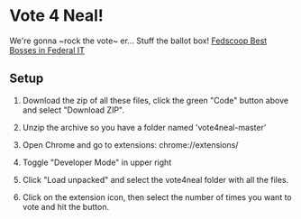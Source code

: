 # Vote 4 Neal!

We're gonna ~rock the vote~ er... Stuff the ballot box! [Fedscoop Best Bosses in Federal IT](https://fedscoop.com/best-bosses-in-fed-it/vote/)

## Setup

1. Download the zip of all these files, click the green "Code" button above and select "Download ZIP".

2. Unzip the archive so you have a folder named 'vote4neal-master'

3. Open Chrome and go to extensions: chrome://extensions/

4. Toggle "Developer Mode" in upper right

5. Click "Load unpacked" and select the vote4neal folder with all the files.

6. Click on the extension icon, then select the number of times you want to vote and hit the button. 

